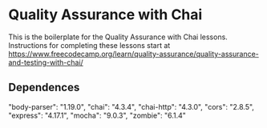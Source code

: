 # Quality Assurance with Chai

This is the boilerplate for the Quality Assurance with Chai lessons. Instructions for completing these lessons start at https://www.freecodecamp.org/learn/quality-assurance/quality-assurance-and-testing-with-chai/

## Dependences
 "body-parser": "1.19.0",
    "chai": "4.3.4",
    "chai-http": "4.3.0",
    "cors": "2.8.5",
    "express": "4.17.1",
    "mocha": "9.0.3",
    "zombie": "6.1.4"
